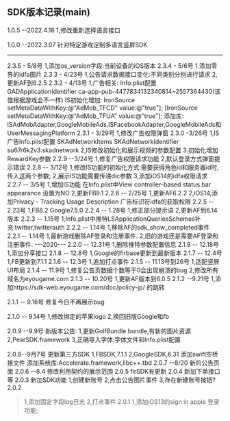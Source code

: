 ##  SDK版本记录(main)
1.0.5 --2022.4.18
1,修改重新选择语言接口

1.0.0 --2022.3.07
针对特定游戏定制多语言竖屏SDK


-------------------------

2.3.5 - 5/8号
1,添加os_version字段:当前设备的iOS版本
2.3.4 - 5/6号
1.添加零界的idfa图片
2.3.3 - 4/23号
1,公告请求数据接口变化:不同类别分别进行请求
2,更新AF到6.2.5
2.3.2 - 4/13号
1,广告相关:
Info.plist配置GADApplicationIdentifier  ca-app-pub-4477834132340814~2557364430(该值根据游戏会不一样)
IS初始化增加:
IronSource setMetaDataWithKey:@"AdMob_TFCD" value:@"true"];
[IronSource setMetaDataWithKey:@"AdMob_TFUA" value:@"true"];
添加库:
ISAdMobAdapter,GoogleMobileAds,ISFacebookAdapter,GoogleMobileAds和UserMessagingPlatform
2.3.1 - 3/29号
1,修改广告权限弹窗
2.3.0 -3/26号
1,IS广告Info.plist配置
<key>SKAdNetworkItems</key>
<array>
   <dict>
      <key>SKAdNetworkIdentifier</key>
      <string>su67r6k2v3.skadnetwork</string>
   </dict>
</array>
2,IS修改初始化和展示视频的参数配置
3.初始化增加RewardKey参数
2.2.9 --3/24号
1,修复广告权限请求功能
2,默认登录方式弹窗提示错误
2.2.8 -- 3/12号
1,修改IS功能的初始化方式:需要获得角色id和服务器id时,传入这两个参数;
2,展示IS功能需要传递dic参数
3,添加iOS14的idfa权限请求
2.2.7 -- 3/5号
1,增加IS功能
   在Info.plist中View controller-based status bar appearance  设置为NO
2,更新FB9.1
2.2.6 -- 2/25号
1,更新AF6.2.2
2,iOS14,添加Privacy - Tracking Usage Description 广告标识符idfa的获取权限
2.2.5 -- 2.23号
1,FB8.2  Google7.5.0 
2.2.4 -- 1.28号
1,修正部分提示语
2,更新AF到6.14版本
2.2.3 -- 1.15号
1,Info.plist中推特LSApplicationQueriesSchemes补充:twitter,twitterauth
2.2.2 -- 1.14号
1,移除AF的sdk_show_completed事件
2.2.1 -- 1.14号
1,最新游戏删除AF登录和注册事件.
2,旧的游戏还是需要AF登录和注册事件.
---2020---
2.2.0 -- 12.31号
1,删除推特参数配置信息
2.1.9 -- 12.18号
1,添加分享接口
2.1.8 -- 12.8号
1,Google的firbase更新到最新版本
2.1.7 -- 12.4号
1,FB更新到7.1.1
2.1.6 -- 12.3号
1,追加打点事件
2.1.5 -- 11.13号到26号
1,适配竖屏UI布局
2.1.4 -- 11.9号
1,修复公告页数据个数等于0会出现崩溃的bug
2,修改所有域名为eyougame.com
2.1.3 -- 10.20号
1,更新AF版本到6.0.5
2.1.2 --9.21号
1,添加https://sdk-web.eyougame.com/doc/policy-jp/   的跳转

2.1.1 -- 9.16号
修复今日不再展示bug

2.1.0 -- 9.14号
1,修改绑定的苹果logo
2,换回旧版Google和fb

2.0.9 --9.9号
新版本公告:
1,更新GolfBundle.bundle,有新的图片资源
2,PearSDK.framework
3,正确导入字体:字体文件和Info.plist配置

2.0.8--9月7号
更新第三方SDK
1,FBSDK,7.1.1
2,GoogleSDK,6.31
添加swift空桥接文件
添加系统库:Accelerate.framework,libc++.tbd
2.0.7 --8/20
新的公告页面
2.0.6 --8.4
修改利用契约的展示范围
2.0.5
firSDK有更新
2.0.4
新加下单接口等
2.0.3
新加SDK功能
1,创建新账号
2,点击公告图片事件
3,存在新建账号按钮?
2.0.2
>1,添加固定字段log日志
>2,打点事件
2.0.1
>1,添加iOS13的sign in apple 登录功能;

